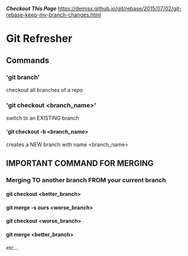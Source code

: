 ***Checkout This Page***
https://demisx.github.io/git/rebase/2015/07/02/git-rebase-keep-my-branch-changes.html

# Git Refresher

## Commands

### 'git branch'

checkout all branches of a repo

### 'git checkout <branch_name>'

switch to an EXISTING branch

#### 'git checkout -b <branch_name>

creates a NEW branch with name <branch_name>

## IMPORTANT COMMAND FOR MERGING

### Merging TO another branch FROM your current branch


#### git checkout <better_branch>
#### git merge -s ours <worse_branch>
#### git checkout <worse_branch>
#### git merge <better_branch>

etc...